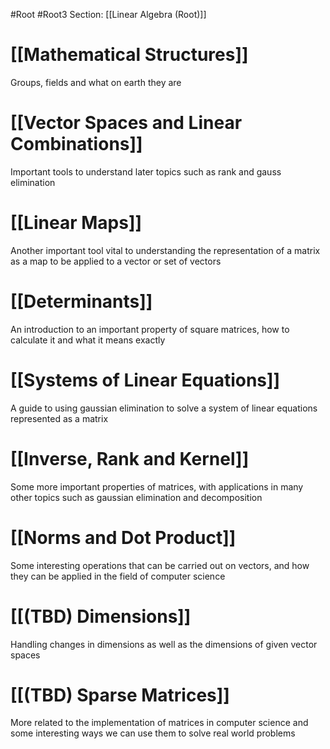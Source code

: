 #Root #Root3 Section: [[Linear Algebra (Root)]] 
# [[Mathematical Structures]]

Groups, fields and what on earth they are
# [[Vector Spaces and Linear Combinations]]

Important tools to understand later topics such as rank and gauss elimination
# [[Linear Maps]]

Another important tool vital to understanding the representation of a matrix as a map to be applied to a vector or set of vectors
# [[Determinants]]

An introduction to an important property of square matrices, how to calculate it and what it means exactly
# [[Systems of Linear Equations]]

A guide to using gaussian elimination to solve a system of linear equations represented as a matrix
# [[Inverse, Rank and Kernel]]

Some more important properties of matrices, with applications in many other topics  such as gaussian elimination and decomposition
# [[Norms and Dot Product]]

Some interesting operations that can be carried out on vectors, and how they can be applied in the field of computer science
# [[(TBD) Dimensions]]

Handling changes in dimensions as well as the dimensions of given vector spaces
# [[(TBD) Sparse Matrices]]

More related to the implementation of matrices in computer science and some interesting ways we can use them to solve real world problems
